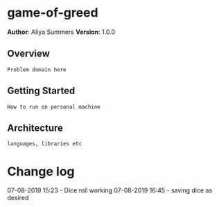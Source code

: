 # game-of-greed
**Author**: Aliya Summers
**Version**: 1.0.0

## Overview
    Problem domain here
## Getting Started
    How to run on personal machine
## Architecture
    languages, libraries etc
# Change log
07-08-2019 15:23 - Dice roll working
07-08-2019 16:45 - saving dice as desired

<!-- Goals:
Simulate rolling between 1 and 6 dice
Set aside dice after each roll
Allow user to enter score for each roll
Showuld be able to "bank" current score, then roll again
Track total score
Track total round
 -->